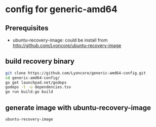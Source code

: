 # config for generic-amd64

## Prerequisites
- ubuntu-recovery-image: could be install from http://github.com/Lyoncore/ubuntu-recovery-image

## build recovery binary
``` bash
git clone https://github.com/Lyoncore/generic-amd64-config.git
cd generic-amd64-config/
go get launchpad.net/godeps
godeps -t -u dependencies.tsv
go run build.go build
```

## generate image with ubuntu-recovery-image
``` bash
ubuntu-recovery-image
```
